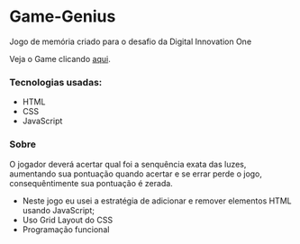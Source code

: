 # Game-Genius
Jogo de memória criado para o desafio da Digital Innovation One

Veja o Game clicando <a href="https://santoswillames.github.io/Game-Genius/" target="_blank">aqui</a>.

### Tecnologias usadas:
 - HTML
 - CSS
 - JavaScript

### Sobre
O jogador deverá acertar qual foi a senquência exata das luzes, aumentando sua pontuação quando acertar e se errar perde o jogo, consequêntimente sua pontuação é zerada.

 - Neste jogo eu usei a estratégia de adicionar e remover elementos HTML usando JavaScript;
 - Uso Grid Layout do CSS
 - Programação funcional
